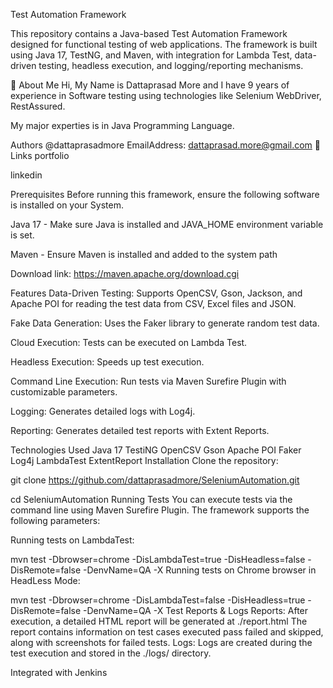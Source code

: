 Test Automation Framework

This repository contains a Java-based Test Automation Framework designed for functional testing of web applications. The framework is built using Java 17, TestNG, and Maven, with integration for Lambda Test, data-driven testing, headless execution, and logging/reporting mechanisms.

🚀 About Me
Hi, My Name is Dattaprasad More and I have 9 years of experience in Software testing using technologies like Selenium WebDriver, RestAssured.

My major experties is in Java Programming Language.

Authors
@dattaprasadmore
EmailAddress: dattaprasad.more@gmail.com
🔗 Links
portfolio

linkedin

Prerequisites
Before running this framework, ensure the following software is installed on your System.

Java 17 - Make sure Java is installed and JAVA_HOME environment variable is set.

Maven - Ensure Maven is installed and added to the system path

Download link: https://maven.apache.org/download.cgi

Features
Data-Driven Testing: Supports OpenCSV, Gson, Jackson, and Apache POI for reading the test data from CSV, Excel files and JSON.

Fake Data Generation: Uses the Faker library to generate random test data.

Cloud Execution: Tests can be executed on Lambda Test.

Headless Execution: Speeds up test execution.

Command Line Execution: Run tests via Maven Surefire Plugin with customizable parameters.

Logging: Generates detailed logs with Log4j.

Reporting: Generates detailed test reports with Extent Reports.

Technologies Used
Java 17
TestiNG
OpenCSV
Gson
Apache POI
Faker
Log4j
LambdaTest
ExtentReport
Installation
Clone the repository:

git clone https://github.com/dattaprasadmore/SeleniumAutomation.git

cd SeleniumAutomation
Running Tests
You can execute tests via the command line using Maven Surefire Plugin. The framework supports the following parameters:

Running tests on LambdaTest:

mvn test -Dbrowser=chrome -DisLambdaTest=true -DisHeadless=false -DisRemote=false -DenvName=QA -X
Running tests on Chrome browser in HeadLess Mode:

mvn test -Dbrowser=chrome -DisLambdaTest=false -DisHeadless=true -DisRemote=false -DenvName=QA -X
Test Reports & Logs
Reports: After execution, a detailed HTML report will be generated at ./report.html
The report contains information on test cases executed pass failed and skipped, along with screenshots for failed tests.
Logs:
Logs are created during the test execution and stored in the ./logs/ directory.

Integrated with Jenkins
